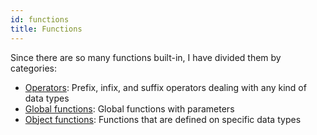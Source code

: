 ```yaml
---
id: functions
title: Functions
---
```


Since there are so many functions built-in, I have divided them by categories:

- [Operators](operators.html): Prefix, infix, and suffix operators dealing with any kind of data types
- [Global functions](global_functions.html): Global functions with parameters
- [Object functions](object_functions.html): Functions that are defined on specific data types
